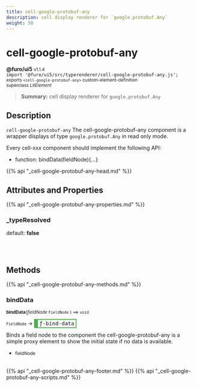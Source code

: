 ```yaml
---
title: cell-google-protobuf-any
description: cell display renderer for `google.protobuf.Any`
weight: 50
---
```


# cell-google-protobuf-any
**@furo/ui5** <small>v1.1.4</small>
<br>`import '@furo/ui5/src/typerenderer/cell-google-protobuf-any.js';`<small>
<br>exports `<cell-google-protobuf-any>` custom-element-definition
<br>superclass *LitElement*</small>

> **Summary:** cell display renderer for `google.protobuf.Any`

## Description

`cell-google-protobuf-any`
The cell-google-protobuf-any component is a wrapper displays of type `google.protobuf.Any` in read only mode.

Every cell-xxx component should implement the following API:
- function: bindData(fieldNode){...}

{{% api "_cell-google-protobuf-any-head.md" %}}

## Attributes and Properties
{{% api "_cell-google-protobuf-any-properties.md" %}}







### **_typeResolved**
default: **false**</small>


<br><br>

## Methods
{{% api "_cell-google-protobuf-any-methods.md" %}}


### **bindData**
<small>**bindData**(*fieldNode* `FieldNode` ) ⟹ `void`</small>

<small>`FieldNode` </small> →
<span  style="border-width:2px 2px 2px 10px; border-style: solid;border-color:  rgb(76, 175, 80);font-family:monospace; padding:2px 4px;">ƒ-bind-data</span>

Binds a field node to the component
the cell-google-protobuf-any is a simple proxy element to show
the initial state if no data is available.

- <small>fieldNode </small>
<br><br>








{{% api "_cell-google-protobuf-any-footer.md" %}}
{{% api "_cell-google-protobuf-any-scripts.md" %}}
